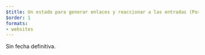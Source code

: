 ```yaml
---
$title: Un estado para generar enlaces y reaccionar a las entradas (Por definir)
$order: 1
formats:
- websites
---
```


Sin fecha definitiva.
